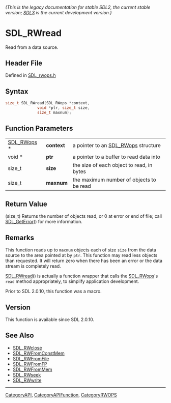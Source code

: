 ###### (This is the legacy documentation for stable SDL2, the current stable version; [SDL3](https://wiki.libsdl.org/SDL3/) is the current development version.)
# SDL_RWread

Read from a data source.

## Header File

Defined in [SDL_rwops.h](https://github.com/libsdl-org/SDL/blob/SDL2/include/SDL_rwops.h)

## Syntax

```c
size_t SDL_RWread(SDL_RWops *context,
              void *ptr, size_t size,
              size_t maxnum);
```

## Function Parameters

|                          |             |                                                  |
| ------------------------ | ----------- | ------------------------------------------------ |
| [SDL_RWops](SDL_RWops) * | **context** | a pointer to an [SDL_RWops](SDL_RWops) structure |
| void *                   | **ptr**     | a pointer to a buffer to read data into          |
| size_t                   | **size**    | the size of each object to read, in bytes        |
| size_t                   | **maxnum**  | the maximum number of objects to be read         |

## Return Value

(size_t) Returns the number of objects read, or 0 at error or end of file;
call [SDL_GetError](SDL_GetError)() for more information.

## Remarks

This function reads up to `maxnum` objects each of size `size` from the
data source to the area pointed at by `ptr`. This function may read less
objects than requested. It will return zero when there has been an error or
the data stream is completely read.

[SDL_RWread](SDL_RWread)() is actually a function wrapper that calls the
[SDL_RWops](SDL_RWops)'s `read` method appropriately, to simplify
application development.

Prior to SDL 2.0.10, this function was a macro.

## Version

This function is available since SDL 2.0.10.

## See Also

- [SDL_RWclose](SDL_RWclose)
- [SDL_RWFromConstMem](SDL_RWFromConstMem)
- [SDL_RWFromFile](SDL_RWFromFile)
- [SDL_RWFromFP](SDL_RWFromFP)
- [SDL_RWFromMem](SDL_RWFromMem)
- [SDL_RWseek](SDL_RWseek)
- [SDL_RWwrite](SDL_RWwrite)

----
[CategoryAPI](CategoryAPI), [CategoryAPIFunction](CategoryAPIFunction), [CategoryRWOPS](CategoryRWOPS)

